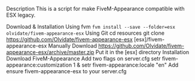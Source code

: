 Description
This is a script for make FiveM-Appearance compatible with ESX legacy.

Download & Installation
Using fvm
```fvm install --save --folder=esx olvidate/fivem-appearance-esx```
Using Git
cd resources
git clone https://github.com/Olvidate/fivem-appearance-esx [esx]/fivem-appearance-esx
Manually
Download https://github.com/Olvidate/fivem-appearance-esx/archive/master.zip
Put it in the [esx] directory
Installation
Download FiveM-Appearance
Add two flags on server.cfg setr fivem-appearance:customization 1 & setr fivem-appearance:locale "en"
Add ensure fivem-appearance-esx to your server.cfg

